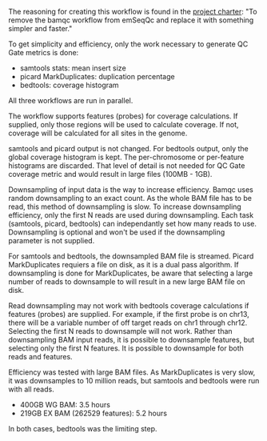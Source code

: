 The reasoning for creating this workflow is found in the [project charter](https://docs.google.com/document/d/1wNfZL1yIn2HO5O6AVxXCGK-won5Nx_e5V98KUI4dUNk/edit#heading=h.cyxk68tr97gk): "To remove the bamqc workflow from emSeqQc and replace it with something simpler and faster."

To get simplicity and efficiency, only the work necessary to generate QC Gate metrics is done:

- samtools stats: mean insert size
- picard MarkDuplicates: duplication percentage
- bedtools: coverage histogram

All three workflows are run in parallel.

The workflow supports features (probes) for coverage calculations. If supplied, only those regions will be used to calculate coverage. If not, coverage will be calculated for all sites in the genome.

samtools and picard output is not changed. For bedtools output, only the global coverage histogram is kept. The per-chromosome or per-feature histograms are discarded. That level of detail is not needed for QC Gate coverage metric and would result in large files (100MB - 1GB).

Downsampling of input data is the way to increase efficiency. Bamqc uses random downsampling to an exact count. As the whole BAM file has to be read, this method of downsampling is slow. To increase downsampling efficiency, only the first N reads are used during downsampling. Each task (samtools, picard, bedtools) can independantly set how many reads to use. Downsampling is optional and won't be used if the downsampling parameter is not supplied. 

For samtools and bedtools, the downsampled BAM file is streamed. Picard MarkDuplicates requiers a file on disk, as it is a dual pass algorithm. If downsampling is done for MarkDuplicates, be aware that selecting a large number of reads to downsample to will result in a new large BAM file on disk.

Read downsampling may not work with bedtools coverage calculations if features (probes) are supplied. For example, if the first probe is on chr13, there will be a variable number of off target reads on chr1 through chr12. Selecting the first N reads to downsample will not work. Rather than downsampling BAM input reads, it is possible to downsample features, but selecting only the first N features. It is possible to downsample for both reads and features.

Efficiency was tested with large BAM files. As MarkDuplicates is very slow, it was downsamples to 10 million reads, but samtools and bedtools were run with all reads.

- 400GB WG BAM: 3.5 hours
- 219GB EX BAM (262529 features): 5.2 hours

In both cases, bedtools was the limiting step.
